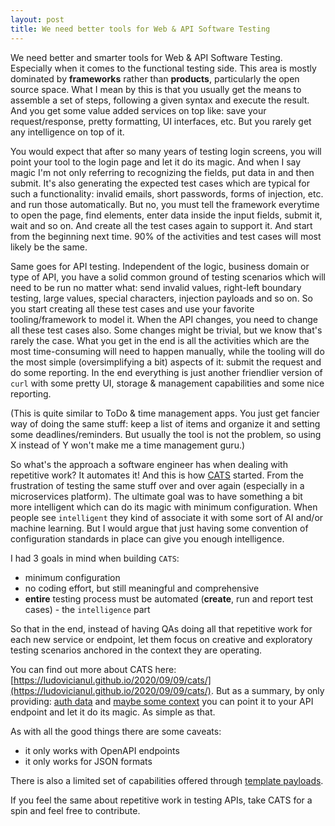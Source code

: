 ```yaml
---
layout: post
title: We need better tools for Web & API Software Testing
---
```


We need better and smarter tools for Web & API Software Testing. Especially when it comes to the functional testing side.
This area is mostly dominated by **frameworks** rather than **products**, particularly the open source space.
What I mean by this is that you usually get the means to assemble a set of steps, following a given syntax and execute the result.
And you get some value added services on top like: save your request/response, pretty formatting, UI interfaces, etc. 
But you rarely get any intelligence on top of it. 

You would expect that after so many years of testing login screens, you will point your tool to the login page and let it do its magic. 
And when I say magic I'm not only referring to recognizing the fields, put data in and then submit.
It's also generating the expected test cases which are typical for such a functionality: invalid emails, short passwords, forms of injection, etc. and run those automatically.
But no, you must tell the framework everytime to open the page, find elements, enter data inside the input fields, submit it, wait and so on. 
And create all the test cases again to support it. And start from the beginning next time. 
90% of the activities and test cases will most likely be the same. 

Same goes for API testing. Independent of the logic, business domain or type of API, you have a solid common ground of testing scenarios which will need to be run no matter what:
send invalid values, right-left boundary testing, large values, special characters, injection payloads and so on.
So you start creating all these test cases and use your favorite tooling/framework to model it. When the API changes, you need to change all these test cases also. Some changes might be trivial, 
but we know that's rarely the case. What you get in the end is all the activities which are the most time-consuming will need to happen manually, 
while the tooling will do the most simple (oversimplifying a bit) aspects of it: submit the request and do some reporting. In the end everything is just another friendlier version of `curl` with some 
pretty UI, storage & management capabilities and some nice reporting. 

(This is quite similar to ToDo & time management apps. You just get fancier way of doing the same stuff: keep a list of items and organize it and setting some deadlines/reminders. But usually the tool is not the problem, so 
using X instead of Y won't make me a time management guru.)

So what's the approach a software engineer has when dealing with repetitive work? It automates it! And this is how [CATS](https://github.com/Endava/cats) started. 
From the frustration of testing the same stuff over and over again (especially in a microservices platform). 
The ultimate goal was to have something a bit more intelligent which can do its magic with minimum configuration. 
When people see `intelligent` they kind of associate it with some sort of AI and/or machine learning. 
But I would argue that just having some convention of configuration standards in place can give you enough intelligence.

I had 3 goals in mind when building `CATS`:

- minimum configuration
- no coding effort, but still meaningful and comprehensive
- **entire** testing process must be automated (**create**, run and report test cases) - the `intelligence` part

So that in the end, instead of having QAs doing all that repetitive work for each new service or endpoint, let them focus on creative and exploratory testing scenarios anchored in the context they are operating.

You can find out more about CATS here: [https://ludovicianul.github.io/2020/09/09/cats/](https://ludovicianul.github.io/2020/09/09/cats/). But as a summary, 
by only providing: [auth data](https://github.com/Endava/cats#headers-file) and [maybe some context](https://github.com/Endava/cats#reference-data-file)
you can point it to your API endpoint and let it do its magic. As simple as that. 

As with all the good things there are some caveats:
- it only works with OpenAPI endpoints
- it only works for JSON formats

There is also a limited set of capabilities offered through [template payloads](https://github.com/Endava/cats#templatefuzzer).

If you feel the same about repetitive work in testing APIs, take CATS for a spin and feel free to contribute.
